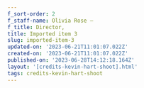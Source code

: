 ```yaml
---
f_sort-order: 2
f_staff-name: Olivia Rose –
f_title: Director,
title: Imported item 3
slug: imported-item-3
updated-on: '2023-06-21T11:01:07.022Z'
created-on: '2023-06-21T11:01:07.022Z'
published-on: '2023-06-28T14:12:18.164Z'
layout: '[credits-kevin-hart-shoot].html'
tags: credits-kevin-hart-shoot
---
```



